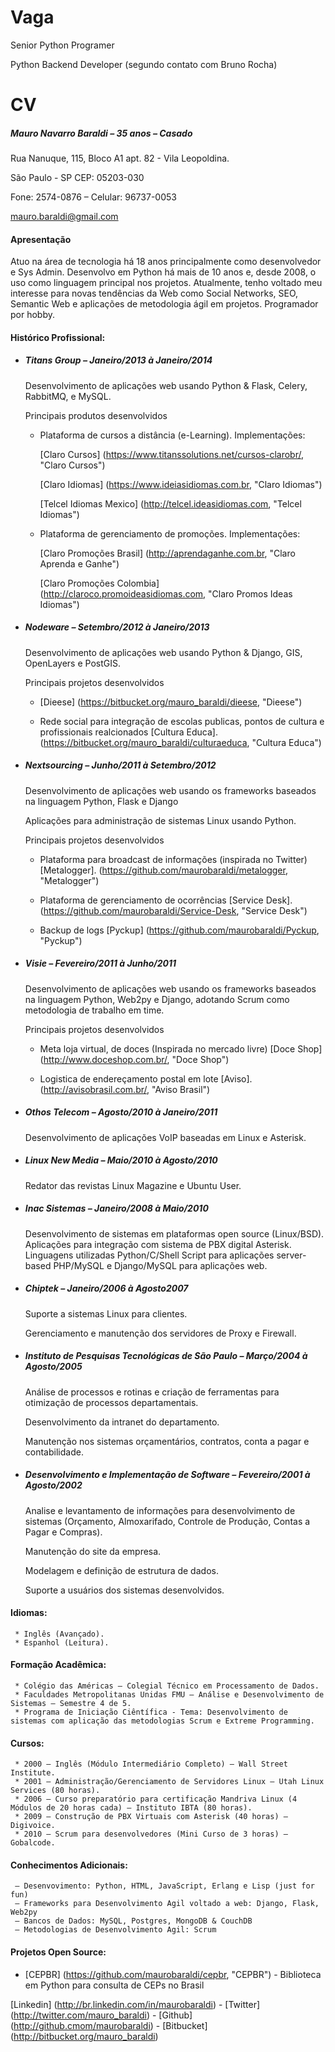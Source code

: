 # Vaga

Senior Python Programer

Python Backend Developer (segundo contato com Bruno Rocha)


# CV

##### Mauro Navarro Baraldi – 35 anos – Casado
Rua Nanuque, 115, Bloco A1 apt. 82 - Vila Leopoldina.

São Paulo - SP CEP: 05203-030

Fone: 2574-0876 – Celular: 96737-0053

mauro.baraldi@gmail.com


#### Apresentação

Atuo na área de tecnologia há 18 anos principalmente como desenvolvedor e Sys Admin. Desenvolvo em Python há mais de 10 anos e, desde 2008, o uso como linguagem principal nos projetos. Atualmente, tenho voltado meu interesse para novas tendências da Web como Social Networks, SEO, Semantic Web e aplicações de metodologia ágil em projetos. Programador por hobby.


#### Histórico Profissional:

* ##### Titans Group – Janeiro/2013 à Janeiro/2014

    Desenvolvimento de aplicações web usando Python & Flask, Celery, RabbitMQ, e MySQL.

    Principais produtos desenvolvidos

    * Plataforma de cursos a distância (e-Learning). Implementações:
    
      [Claro Cursos] (https://www.titanssolutions.net/cursos-clarobr/, "Claro Cursos")
    
      [Claro Idiomas] (https://www.ideiasidiomas.com.br, "Claro Idiomas") 
    
      [Telcel Idiomas Mexico] (http://telcel.ideasidiomas.com, "Telcel Idiomas")
    
    * Plataforma de gerenciamento de promoções. Implementações:
    
      [Claro Promoções Brasil] (http://aprendaganhe.com.br, "Claro Aprenda e Ganhe")

      [Claro Promoções Colombia] (http://claroco.promoideasidiomas.com, "Claro Promos Ideas Idiomas")


* ##### Nodeware – Setembro/2012 à Janeiro/2013

    Desenvolvimento de aplicações web usando Python & Django, GIS, OpenLayers e PostGIS.

    Principais projetos desenvolvidos
    
    * [Dieese] (https://bitbucket.org/mauro_baraldi/dieese, "Dieese")
      
    * Rede social para integração de escolas publicas, pontos de cultura e profissionais realcionados [Cultura Educa]. (https://bitbucket.org/mauro_baraldi/culturaeduca, "Cultura Educa")


* ##### Nextsourcing – Junho/2011 à Setembro/2012

    Desenvolvimento de aplicações web usando os frameworks baseados na linguagem Python, Flask e Django
    
    Aplicações para administração de sistemas Linux usando Python.

    Principais projetos desenvolvidos

    * Plataforma para broadcast de informações (inspirada no Twitter) [Metalogger]. (https://github.com/maurobaraldi/metalogger, "Metalogger")
    
    * Plataforma de gerenciamento de ocorrências [Service Desk]. (https://github.com/maurobaraldi/Service-Desk, "Service Desk")
    
    * Backup de logs [Pyckup] (https://github.com/maurobaraldi/Pyckup, "Pyckup")


* ##### Visie – Fevereiro/2011 à Junho/2011

    Desenvolvimento de aplicações web usando os frameworks baseados na linguagem Python, Web2py e Django, adotando Scrum como metodologia de trabalho em time.

	Principais projetos desenvolvidos
	
	* Meta loja virtual, de doces (Inspirada no mercado livre) [Doce Shop] (http://www.doceshop.com.br/, "Doce Shop")

	* Logistica de endereçamento postal em lote [Aviso]. (http://avisobrasil.com.br/, "Aviso Brasil")


* ##### Othos Telecom – Agosto/2010 à Janeiro/2011

	Desenvolvimento de aplicações VoIP baseadas em Linux e Asterisk.


* ##### Linux New Media – Maio/2010 à Agosto/2010

	Redator das revistas Linux Magazine e Ubuntu User.


* ##### Inac Sistemas – Janeiro/2008 à Maio/2010

	Desenvolvimento de sistemas em plataformas open source (Linux/BSD). Aplicações para integração com sistema de PBX digital Asterisk. Linguagens utilizadas Python/C/Shell Script para aplicações server-based PHP/MySQL e Django/MySQL para aplicações web.


* ##### Chiptek – Janeiro/2006 à Agosto2007

	Suporte a sistemas Linux para clientes.
	
	Gerenciamento e manutenção dos servidores de Proxy e Firewall.


* ##### Instituto de Pesquisas Tecnológicas de São Paulo – Março/2004 à Agosto/2005

	Análise de processos e rotinas e criação de ferramentas para otimização de processos departamentais.
	
	Desenvolvimento da intranet do departamento.
	
	Manutenção nos sistemas orçamentários, contratos, conta a pagar e contabilidade.


* ##### Desenvolvimento e Implementação de Software – Fevereiro/2001 à Agosto/2002

	Analise e levantamento de informações para desenvolvimento de sistemas (Orçamento, Almoxarifado, Controle de Produção, Contas a Pagar e Compras).
	
	Manutenção do site da empresa.
	
	Modelagem e definição de estrutura de dados.
	
	Suporte a usuários dos sistemas desenvolvidos.

    

#### Idiomas:
	 * Inglês (Avançado).
	 * Espanhol (Leitura).

#### Formação Acadêmica:
	 * Colégio das Américas – Colegial Técnico em Processamento de Dados.
	 * Faculdades Metropolitanas Unidas FMU – Análise e Desenvolvimento de Sistemas – Semestre 4 de 5.
	 * Programa de Iniciação Ciêntífica - Tema: Desenvolvimento de sistemas com aplicação das metodologias Scrum e Extreme Programming.

#### Cursos:
	 * 2000 – Inglês (Módulo Intermediário Completo) – Wall Street Institute.
	 * 2001 – Administração/Gerenciamento de Servidores Linux – Utah Linux Services (80 horas).
	 * 2006 – Curso preparatório para certificação Mandriva Linux (4 Módulos de 20 horas cada) – Instituto IBTA (80 horas).
	 * 2009 – Construção de PBX Virtuais com Asterisk (40 horas) – Digivoice.
	 * 2010 – Scrum para desenvolvedores (Mini Curso de 3 horas) – Gobalcode. 


#### Conhecimentos Adicionais:
	 – Desenvovimento: Python, HTML, JavaScript, Erlang e Lisp (just for fun)
	 – Frameworks para Desenvolvimento Agil voltado a web: Django, Flask, Web2py
	 – Bancos de Dados: MySQL, Postgres, MongoDB & CouchDB
	 – Metodologias de Desenvolvimento Agil: Scrum


#### Projetos Open Source:

* [CEPBR] (https://github.com/maurobaraldi/cepbr, "CEPBR") - Biblioteca em Python para consulta de CEPs no Brasil


[Linkedin] (http://br.linkedin.com/in/maurobaraldi) - [Twitter] (http://twitter.com/mauro_baraldi) - [Github] (http://github.cmom/maurobaraldi) - [Bitbucket] (http://bitbucket.org/mauro_baraldi)
